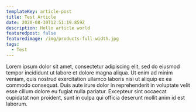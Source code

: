 ```yaml
---
templateKey: article-post
title: Test Article
date: 2020-08-30T12:51:19.859Z
description: Hello article world
featuredpost: false
featuredimage: /img/products-full-width.jpg
tags:
  - Test
---
```

Lorem ipsum dolor sit amet, consectetur adipiscing elit, sed do eiusmod tempor incididunt ut labore et dolore magna aliqua. Ut enim ad minim veniam, quis nostrud exercitation ullamco laboris nisi ut aliquip ex ea commodo consequat. Duis aute irure dolor in reprehenderit in voluptate velit esse cillum dolore eu fugiat nulla pariatur. Excepteur sint occaecat cupidatat non proident, sunt in culpa qui officia deserunt mollit anim id est laborum.